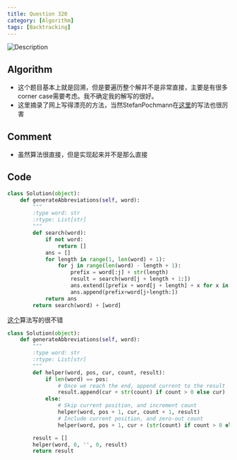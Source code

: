 ```yaml
---
title: Question 320
category: [Algorithm]
tags: [Backtracking]
---
```


![Description](../Assets/Figure/questio320.png)

## Algorithm

- 这个题目基本上就是回溯，但是要遍历整个解并不是非常直接，主要是有很多corner case需要考虑。我不确定我的解写的很好。
- 这里摘录了网上写得漂亮的方法，当然StefanPochmann在[这里](https://discuss.leetcode.com/topic/32108/python-solutions/2)的写法也很厉害

## Comment

- 虽然算法很直接，但是实现起来并不是那么直接

## Code

```python
class Solution(object):
    def generateAbbreviations(self, word):
        """
        :type word: str
        :rtype: List[str]
        """
        def search(word):
            if not word:
                return []
            ans = []
            for length in range(1, len(word) + 1):
                for j in range(len(word) - length + 1):
                    prefix = word[:j] + str(length)
                    result = search(word[j + length + 1:])
                    ans.extend([prefix + word[j + length] + x for x in result])
                    ans.append(prefix+word[j+length:])
            return ans
        return search(word) + [word]

```

[这个](https://discuss.leetcode.com/topic/45588/simple-python-solution-with-explanation)算法写的很不错

```python
class Solution(object):
    def generateAbbreviations(self, word):
        """
        :type word: str
        :rtype: List[str]
        """
        def helper(word, pos, cur, count, result):
            if len(word) == pos:
                # Once we reach the end, append current to the result
                result.append(cur + str(count) if count > 0 else cur)
            else:
                # Skip current position, and increment count
                helper(word, pos + 1, cur, count + 1, result)
                # Include current position, and zero-out count
                helper(word, pos + 1, cur + (str(count) if count > 0 else '') + word[pos], 0, result)

        result = []
        helper(word, 0, '', 0, result)
        return result
```
